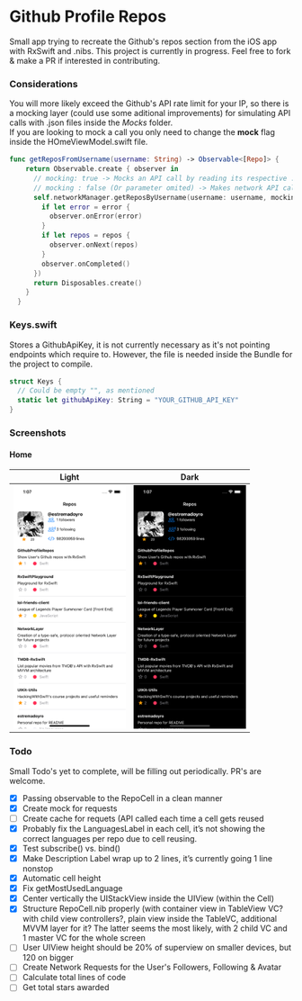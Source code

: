 # Github Profile Repos
Small app trying to recreate the Github's repos section from the iOS app with RxSwift and .nibs. This project is currently in progress. Feel free to fork & make a PR if interested in contributing.

### Considerations
You will more likely exceed the Github's API rate limit for your IP, so there is a mocking layer (could use some aditional improvements) for simulating API calls with .json files inside the *Mocks* folder.\
If you are looking to mock a call you only need to change the **mock** flag inside the HOmeViewModel.swift file.
```swift
func getReposFromUsername(username: String) -> Observable<[Repo]> {
    return Observable.create { observer in
      // mocking: true -> Mocks an API call by reading its respective .json instead
      // mocking : false (Or parameter omited) -> Makes network API calls
      self.networkManager.getReposByUsername(username: username, mocking: true, completion: { repos, error in
        if let error = error {
          observer.onError(error)
        }
        if let repos = repos {
          observer.onNext(repos)
        }
        observer.onCompleted()
      })
      return Disposables.create()
    }
  }

```

### Keys.swift
Stores a GithubApiKey, it is not currently necessary as it's not pointing endpoints which require to. However, the file is needed inside the Bundle for the project to compile.
```swift
struct Keys {
  // Could be empty "", as mentioned
  static let githubApiKey: String = "YOUR_GITHUB_API_KEY"
}
```

### Screenshots
#### Home
| Light | Dark | 
| --- | --- | 
| <img src="images/home-light.png" width=200 /> | <img src="images/home-dark.png" width=200 /> |

### Todo
Small Todo's yet to complete, will be filling out periodically. PR's are welcome.  
- [x]  Passing observable to the RepoCell in a clean manner
- [x]  Create mock for requests
- [ ]  Create cache for requets (API called each time a cell gets reused
- [x]  Probably fix the LanguagesLabel in each cell, it’s not showing the correct languages per repo due to cell reusing.
- [x]  Test subscribe() vs. bind()
- [x]  Make Description Label wrap up to 2 lines, it’s currently going 1 line nonstop
- [x]  Automatic cell height
- [x]  Fix getMostUsedLanguage
- [x]  Center vertically the UIStackView inside the UIView (within the Cell)
- [x]  Structure RepoCell.nib properly (with container view in TableView VC? with child view controllers?, plain view inside the TableVC, additional MVVM layer for it? The latter seems the most likely, with 2 child VC and 1 master VC for the whole screen
- [ ]  User UIView height should be 20% of superview on smaller devices, but 120 on bigger
- [ ]  Create Network Requests for the User's Followers, Following & Avatar
- [ ]  Calculate total lines of code
- [ ]  Get total stars awarded
